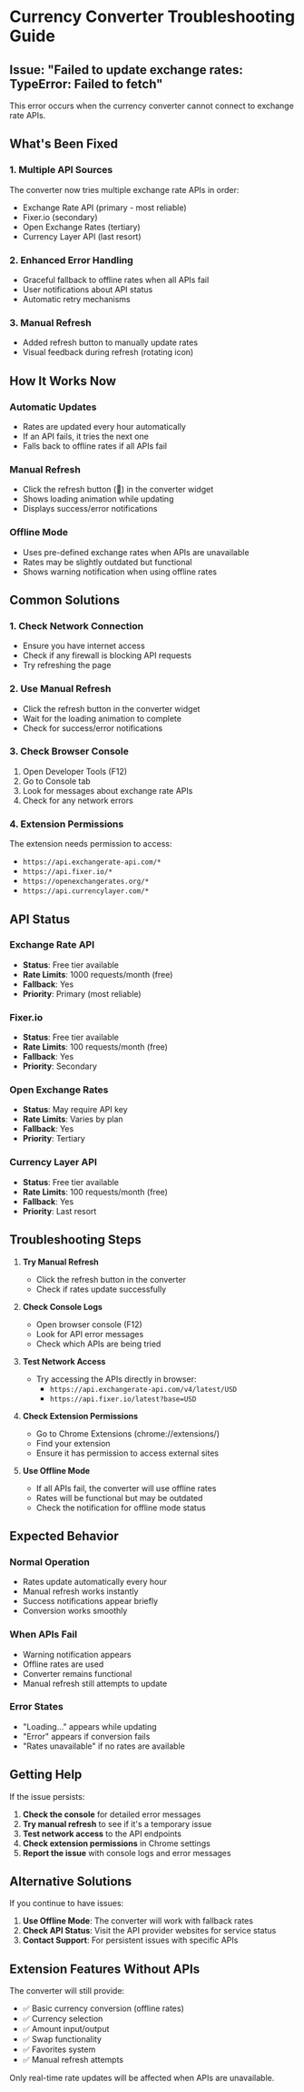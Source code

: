 # Currency Converter Troubleshooting Guide

## Issue: "Failed to update exchange rates: TypeError: Failed to fetch"

This error occurs when the currency converter cannot connect to exchange rate APIs.

## What's Been Fixed

### 1. Multiple API Sources
The converter now tries multiple exchange rate APIs in order:
- Exchange Rate API (primary - most reliable)
- Fixer.io (secondary)
- Open Exchange Rates (tertiary)
- Currency Layer API (last resort)

### 2. Enhanced Error Handling
- Graceful fallback to offline rates when all APIs fail
- User notifications about API status
- Automatic retry mechanisms

### 3. Manual Refresh
- Added refresh button to manually update rates
- Visual feedback during refresh (rotating icon)

## How It Works Now

### Automatic Updates
- Rates are updated every hour automatically
- If an API fails, it tries the next one
- Falls back to offline rates if all APIs fail

### Manual Refresh
- Click the refresh button (🔄) in the converter widget
- Shows loading animation while updating
- Displays success/error notifications

### Offline Mode
- Uses pre-defined exchange rates when APIs are unavailable
- Rates may be slightly outdated but functional
- Shows warning notification when using offline rates

## Common Solutions

### 1. Check Network Connection
- Ensure you have internet access
- Check if any firewall is blocking API requests
- Try refreshing the page

### 2. Use Manual Refresh
- Click the refresh button in the converter widget
- Wait for the loading animation to complete
- Check for success/error notifications

### 3. Check Browser Console
1. Open Developer Tools (F12)
2. Go to Console tab
3. Look for messages about exchange rate APIs
4. Check for any network errors

### 4. Extension Permissions
The extension needs permission to access:
- `https://api.exchangerate-api.com/*`
- `https://api.fixer.io/*`
- `https://openexchangerates.org/*`
- `https://api.currencylayer.com/*`

## API Status

### Exchange Rate API
- **Status**: Free tier available
- **Rate Limits**: 1000 requests/month (free)
- **Fallback**: Yes
- **Priority**: Primary (most reliable)

### Fixer.io
- **Status**: Free tier available
- **Rate Limits**: 100 requests/month (free)
- **Fallback**: Yes
- **Priority**: Secondary

### Open Exchange Rates
- **Status**: May require API key
- **Rate Limits**: Varies by plan
- **Fallback**: Yes
- **Priority**: Tertiary

### Currency Layer API
- **Status**: Free tier available
- **Rate Limits**: 100 requests/month (free)
- **Fallback**: Yes
- **Priority**: Last resort

## Troubleshooting Steps

1. **Try Manual Refresh**
   - Click the refresh button in the converter
   - Check if rates update successfully

2. **Check Console Logs**
   - Open browser console (F12)
   - Look for API error messages
   - Check which APIs are being tried

3. **Test Network Access**
   - Try accessing the APIs directly in browser:
     - `https://api.exchangerate-api.com/v4/latest/USD`
     - `https://api.fixer.io/latest?base=USD`

4. **Check Extension Permissions**
   - Go to Chrome Extensions (chrome://extensions/)
   - Find your extension
   - Ensure it has permission to access external sites

5. **Use Offline Mode**
   - If all APIs fail, the converter will use offline rates
   - Rates will be functional but may be outdated
   - Check the notification for offline mode status

## Expected Behavior

### Normal Operation
- Rates update automatically every hour
- Manual refresh works instantly
- Success notifications appear briefly
- Conversion works smoothly

### When APIs Fail
- Warning notification appears
- Offline rates are used
- Converter remains functional
- Manual refresh still attempts to update

### Error States
- "Loading..." appears while updating
- "Error" appears if conversion fails
- "Rates unavailable" if no rates are available

## Getting Help

If the issue persists:

1. **Check the console** for detailed error messages
2. **Try manual refresh** to see if it's a temporary issue
3. **Test network access** to the API endpoints
4. **Check extension permissions** in Chrome settings
5. **Report the issue** with console logs and error messages

## Alternative Solutions

If you continue to have issues:

1. **Use Offline Mode**: The converter will work with fallback rates
2. **Check API Status**: Visit the API provider websites for service status
3. **Contact Support**: For persistent issues with specific APIs

## Extension Features Without APIs

The converter will still provide:
- ✅ Basic currency conversion (offline rates)
- ✅ Currency selection
- ✅ Amount input/output
- ✅ Swap functionality
- ✅ Favorites system
- ✅ Manual refresh attempts

Only real-time rate updates will be affected when APIs are unavailable.
